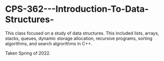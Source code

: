 # CPS-362---Introduction-To-Data-Structures-

This class focused on a study of data structures. This included lists, arrays, stacks, queues, dynamic storage allocation, recursive programs, sorting algorithms, and search algrorithms in C++. 

Taken Spring of 2022. 
